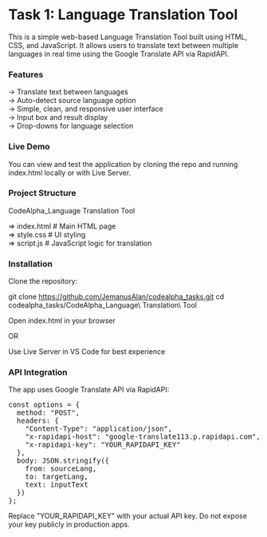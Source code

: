 # Task 1: Language Translation Tool

This is a simple web-based Language Translation Tool built using HTML, CSS, and JavaScript. It allows users to translate text between multiple languages in real time using the Google Translate API via RapidAPI.

### Features

-> Translate text between languages <br>
-> Auto-detect source language option <br>
-> Simple, clean, and responsive user interface <br>
-> Input box and result display <br>
-> Drop-downs for language selection

### Live Demo

You can view and test the application by cloning the repo and running index.html locally or with Live Server.

### Project Structure

CodeAlpha_Language Translation Tool

=> index.html       # Main HTML page <br>
=> style.css        # UI styling <br>
=> script.js        # JavaScript logic for translation

### Installation

Clone the repository:

git clone https://github.com/JemanusAlan/codealpha_tasks.git
cd codealpha_tasks/CodeAlpha_Language\ Translation\ Tool

Open index.html in your browser

OR

Use Live Server in VS Code for best experience

### API Integration

The app uses Google Translate API via RapidAPI:

<pre>const options = {
  method: "POST",
  headers: {
    "Content-Type": "application/json",
    "x-rapidapi-host": "google-translate113.p.rapidapi.com",
    "x-rapidapi-key": "YOUR_RAPIDAPI_KEY"
  },
  body: JSON.stringify({
    from: sourceLang,
    to: targetLang,
    text: inputText
  })
};</pre>

Replace "YOUR_RAPIDAPI_KEY" with your actual API key.
Do not expose your key publicly in production apps.
